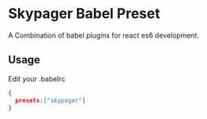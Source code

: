 # Skypager Babel Preset

A Combination of babel plugins for react es6 development.

## Usage

Edit your .babelrc

```json
{
  presets:["skypager"]
}
```
